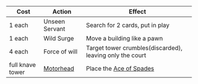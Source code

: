 | Cost             | Action                               | Effect                                                   |
| ---------------- | ------------------------------------ | -------------------------------------------------------- |
| 1 each           | Unseen Servant                       | Search for 2 cards, put in play                          |
| 1 each           | Wild Surge                           | Move a building like a pawn                              |
| 4 each           | Force of will                        | Target tower crumbles(discarded), leaving only the court |
| full knave tower | [Motorhead](/appendix/?id=motorhead) | Place the [Ace of Spades](/appendix/?id=ace-of-spades)   |
